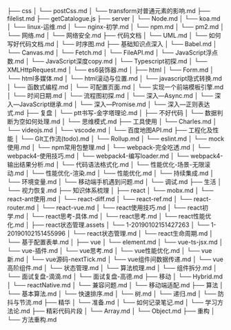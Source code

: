 ├── css
│   └── postCss.md
│   └── transform对普通元素的影响.md
├── filelist.md
├── getCatalogue.js
├── server
│   └── Node.md
│   └── koa.md
│   └── linux-运维.md
│   └── nginx-初学.md
│   └── npm.md
│   └── pm2.md
│   └── 网络.md
│   └── 网络安全.md
├── 代码文档
│   └── UML.md
│   └── 如何写好代码文档.md
│   └── 时序图.md
├── 基础知识点深入
│   └── Babel.md
│   └── Canvas.md
│   └── Fetch.md
│   └── FileAPI.md
│   └── JavaScript浮点数.md
│   └── JavaScript深度copy.md
│   └── Typescript初探.md
│   └── XMLHttpRequest.md
│   └── es6装饰器.md
│   ├── html
│       └── Form.md
│       └── html多媒体.md
│       └── html滚动与位置.md
│   └── javascript隐式转换.md
│   └── 函数式编程.md
│   └── 可配置页面.md
│   └── 实现一个前端模板引擎.md
│   └── 时间日期.md
│   └── 流程图初探.md
│   └── 深入—Async.md
│   └── 深入—JavaScript继承.md
│   └── 深入—Promise.md
│   └── 深入—正则表达式.md
├── 复盘
│   └── ptt书写-金字塔理论.md
│   ├── 不好代码
│       └── 数据判断为空如何处理.md
│   └── 思维模式.md
├── 工具使用
│   └── Charles.md
│   └── videojs.md
│   └── vscode.md
│   └── 百度地图API.md
├── 工程化及性能
│   └── GIt工作流(todo).md
│   └── Rollup.md
│   └── eslint.md
│   └── mock使用.md
│   └── npm常用包整理.md
│   └── webpack-完全吃透.md
│   └── webpack4-使用技巧.md
│   └── webpack4-编写loader.md
│   └── webpack4-输出结果分析.md
│   └── 代码语法格式化.md
│   └── 性能优化-场景-无限滚动.md
│   └── 性能优化-渲染.md
│   └── 性能优化.md
│   └── 持续集成.md
│   └── 环境变量.md
│   └── 移动端手机遇到问题.md
│   └── 调试.md
├── 生活
│   └── 视力恢复.md
├── 知识体系梳理
│   ├── react
│       └── mobx.md
│       └── react-ant使用.md
│       └── react-diff.md
│       └── react-ref.md
│       └── react-router.md
│       └── react-vue.md
│       └── react使用技巧.md
│       └── react初学.md
│       └── react思考-具体.md
│       └── react思考.md
│       └── react性能优化.md
│       ├── react状态管理.assets
│           └── 1-20190102151427263
│           └── 1-20190102151455996
│       └── react状态管理.md
│       └── react生命周期.md
│       └── 基于配置表单.md
│   ├── vue
│       └── element.md
│       └── vue-ts-jsx.md
│       └── vue-插件.md
│       └── vue思考.md
│       └── vue性能优化.md
│       └── vue新.md
│       └── vue源码-nextTick.md
│       └── vue组件间数据传递.md
│       └── vue高阶组件.md
│   └── 状态管理.md
│   └── 算法梳理.md
│   └── 组件拆分.md
│   └── 面试复盘-滴滴.md
│   └── 面试复盘-高德.md
├── 移动
│   └── Hybrid.md
│   └── reactNative.md
│   └── 兼容问题.md
│   └── 移动端适配.md
├── 算法
│   └── 基本算法.md
│   └── 快速排序.md
│   └── 树.md
│   └── 递归.md
│   └── 防抖与节流.md
├── 精华
│   └── 准备.md
│   └── 如何记录笔记.md
│   └── 学习方法论.md
├── 精彩代码片段
│   └── Array.md
│   └── Object.md
├── 重构
│   └── 方法重构.md
